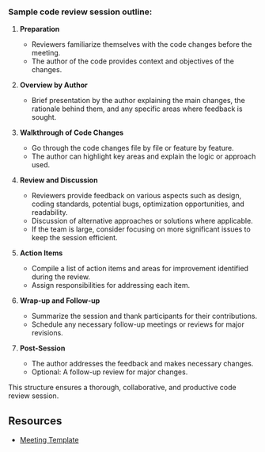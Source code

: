 ### Sample code review session outline:

1. **Preparation**
   - Reviewers familiarize themselves with the code changes before the meeting.
   - The author of the code provides context and objectives of the changes.

2. **Overview by Author**
   - Brief presentation by the author explaining the main changes, the rationale behind them, and any specific areas where feedback is sought.

3. **Walkthrough of Code Changes**
   - Go through the code changes file by file or feature by feature.
   - The author can highlight key areas and explain the logic or approach used.

4. **Review and Discussion**
   - Reviewers provide feedback on various aspects such as design, coding standards, potential bugs, optimization opportunities, and readability.
   - Discussion of alternative approaches or solutions where applicable.
   - If the team is large, consider focusing on more significant issues to keep the session efficient.

5. **Action Items**
   - Compile a list of action items and areas for improvement identified during the review.
   - Assign responsibilities for addressing each item.

6. **Wrap-up and Follow-up**
   - Summarize the session and thank participants for their contributions.
   - Schedule any necessary follow-up meetings or reviews for major revisions.

7. **Post-Session**
   - The author addresses the feedback and makes necessary changes.
   - Optional: A follow-up review for major changes.

This structure ensures a thorough, collaborative, and productive code review session.

## Resources

- [Meeting Template](resources/meeting-template.oft)